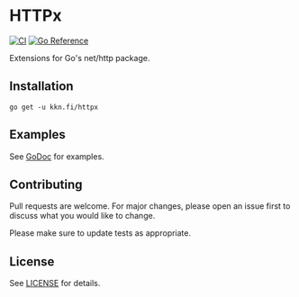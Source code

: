 # HTTPx

[![CI](https://github.com/kare/httpx/actions/workflows/ci.yaml/badge.svg?branch=main)](https://github.com/kare/httpx/actions/workflows/ci.yaml)
[![Go Reference](https://pkg.go.dev/badge/kkn.fi/httpx.svg)](https://pkg.go.dev/kkn.fi/httpx)

Extensions for Go's net/http package.

## Installation

    go get -u kkn.fi/httpx

## Examples

See [GoDoc](https://pkg.go.dev/kkn.fi/httpx) for examples.

## Contributing

Pull requests are welcome. For major changes, please open an issue first
to discuss what you would like to change.

Please make sure to update tests as appropriate.

## License

See [LICENSE](LICENSE) for details.
